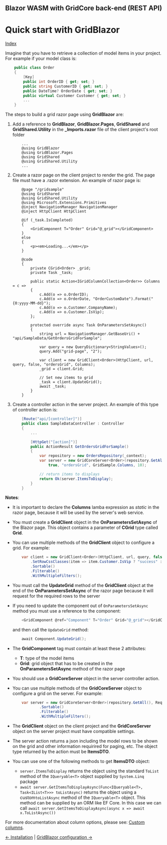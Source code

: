 ## Blazor WASM with GridCore back-end (REST API)

# Quick start with GridBlazor

[Index](Documentation.md)

Imagine that you have to retrieve a collection of model items in your project. For example if your model class is:
    
```c#
    public class Order
    {
        [Key]
        public int OrderID { get; set; }
        public string CustomerID { get; set; }
        public DateTime? OrderDate { get; set; }
        public virtual Customer Customer { get; set; }
        ...
    }
```

The steps to build a grid razor page using **GridBlazor** are:

1. Add a reference to **GridBlazor**, **GridBlazor.Pages**, **GridShared** and **GridShared.Utility** in the **_Imports.razor** file of the client project's root folder

    ```razor
        ...
        @using GridBlazor
        @using GridBlazor.Pages
        @using GridShared
        @using GridShared.Utility
        ...
    ```

2. Create a razor page on the client project to render the grid. The page file must have a .razor extension. An example of razor page is:

    ```razor
        @page "/gridsample"
        @using GridShared
        @using GridShared.Utility
        @using Microsoft.Extensions.Primitives
        @inject NavigationManager NavigationManager
        @inject HttpClient HttpClient

        @if (_task.IsCompleted)
        {
            <GridComponent T="Order" Grid="@_grid"></GridComponent>
        }
        else
        {
            <p><em>Loading...</em></p>
        }

        @code
        {
            private CGrid<Order> _grid;
            private Task _task;

            public static Action<IGridColumnCollection<Order>> Columns = c =>
            {
                c.Add(o => o.OrderID);
                c.Add(o => o.OrderDate, "OrderCustomDate").Format("{0:yyyy-MM-dd}");
                c.Add(o => o.Customer.CompanyName);
                c.Add(o => o.Customer.IsVip);
            };

            protected override async Task OnParametersSetAsync()
            {
                string url = NavigationManager.GetBaseUri() + "api/SampleData/GetOrdersGridForSample";

                var query = new QueryDictionary<StringValues>();
                query.Add("grid-page", "2");

                var client = new GridClient<Order>(HttpClient, url, query, false, "ordersGrid", Columns);
                _grid = client.Grid;

                // Set new items to grid
                _task = client.UpdateGrid();
                await _task;
            }
        }
    ```

3. Create a controller action in the server project. An example of this type of controller action is: 

    ```c#
        [Route("api/[controller]")]
        public class SampleDataController : Controller
        {
            ...

            [HttpGet("[action]")]
            public ActionResult GetOrdersGridForSample()
            {
                var repository = new OrdersRepository(_context);
                var server = new GridCoreServer<Order>(repository.GetAll(), Request.Query,
                    true, "ordersGrid", GridSample.Columns, 10);

                // return items to displays
                return Ok(server.ItemsToDisplay);
            }
        }
    ```

**Notes**:
* It is important to declare the **Columns** lamba expression as *static* in the razor page, because it will be used by the server's web service.

* You must create a **GridClient** object in the **OnParametersSetAsync** of the Blazor page. This object contains a parameter of **CGrid** type called **Grid**. 

* You can use multiple methods of the **GridClient** object to configure a grid. For example:
    ```c#
        var client = new GridClient<Order>(HttpClient, url, query, false, "ordersGrid", Columns, locale)
            .SetRowCssClasses(item => item.Customer.IsVip ? "success" : string.Empty)
            .Sortable()
            .Filterable()
            .WithMultipleFilters();
    ```

* You must call the **UpdateGrid** method of the **GridClient** object at the end of the **OnParametersSetAsync** of the razor page because it will request for the required rows to the server

* If you need to update the component out of ```OnParametersSetAsync``` method you must use a reference to the component:
    ```c#
        <GridComponent @ref="Component" T="Order" Grid="@_grid"></GridComponent>
    ```

    and then call the ```UpdateGrid``` method:
    ```c#
        await Component.UpdateGrid();
    ```

* The **GridComponent** tag must contain at least these 2 attributes:
    * **T**: type of the model items
    * **Grid**: grid object that has to be created in the **OnParametersSetAsync** method of the razor page

* You should use a **GridCoreServer** object in the server controller action.

* You can use multiple methods of the **GridCoreServer** object to configure a grid on the server. For example:
    ```c#
        var server = new GridCoreServer<Order>(repository.GetAll(), Request.Query, true, "ordersGrid", columns, 10)
                .Sortable()
                .Filterable()
                .WithMultipleFilters();
    ```

* The **GridClient** object on the client project and the **GridCoreServer** object on the server project must have compatible settings.

* The server action returns a json including the model rows to be shown on the grid and other information requirired for paging, etc. The object type returned by the action must be **ItemsDTO<T>**.

* You can use one of the following methods to get **ItemsDTO<T>** object:
    * ```server.ItemsToDisplay``` returns the object using the standard ```ToList``` method of the ```IQueryable<T>``` object supplied by ```System.Linq``` package
    * ```await server.GetItemsToDisplayAsync(Func<IQueryable<T>, Task<IList<T>>> toListAsync)``` returns the object using a custom```toListAsync``` method of the ```IQueryable<T>``` object. This method can be supplied by an ORM like EF Core. In this case we can call ```await server.GetItemsToDisplayAsync(async x => await x.ToListAsync())```

For more documentation about column options, please see: [Custom columns](Custom_columns.md).

[<- Installation](Installation.md) | [GridBlazor configuration ->](GridBlazor_configuration.md)